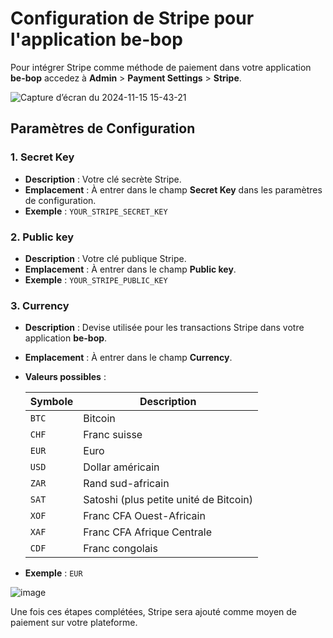 # Configuration de Stripe pour l'application be-bop

Pour intégrer Stripe comme méthode de paiement dans votre application **be-bop** accedez à **Admin** > **Payment Settings** > **Stripe**.

![Capture d’écran du 2024-11-15 15-43-21](https://github.com/user-attachments/assets/a690c8b8-db70-482c-ad87-072623823639)

## Paramètres de Configuration

### 1. Secret Key

- **Description** : Votre clé secrète Stripe.
- **Emplacement** : À entrer dans le champ **Secret Key** dans les paramètres de configuration.
- **Exemple** : `YOUR_STRIPE_SECRET_KEY`

### 2. Public key

- **Description** : Votre clé publique Stripe.
- **Emplacement** : À entrer dans le champ **Public key**.
- **Exemple** : `YOUR_STRIPE_PUBLIC_KEY`

### 3. Currency

- **Description** : Devise utilisée pour les transactions Stripe dans votre application **be-bop**.
- **Emplacement** : À entrer dans le champ **Currency**.
- **Valeurs possibles** :

  | Symbole | Description                            |
  | ------- | -------------------------------------- |
  | `BTC`   | Bitcoin                                |
  | `CHF`   | Franc suisse                           |
  | `EUR`   | Euro                                   |
  | `USD`   | Dollar américain                       |
  | `ZAR`   | Rand sud-africain                      |
  | `SAT`   | Satoshi (plus petite unité de Bitcoin) |
  | `XOF`   | Franc CFA Ouest-Africain               |
  | `XAF`   | Franc CFA Afrique Centrale             |
  | `CDF`   | Franc congolais                        |

- **Exemple** : `EUR`

![image](https://github.com/user-attachments/assets/50d3e3d8-1006-4e80-bc74-5d06614ece2d)

Une fois ces étapes complétées, Stripe sera ajouté comme moyen de paiement sur votre plateforme.
